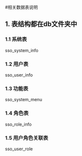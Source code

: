 #相关数据表说明

## 1. 表结构都在db文件夹中

### 1.1 系统表 
sso_system_info

### 1.2 用户表
sso_user_info

### 1.3 功能表
sso_system_menu

### 1.4 角色表
sso_role_info

### 1.5 用户角色关联表
sso_user_role